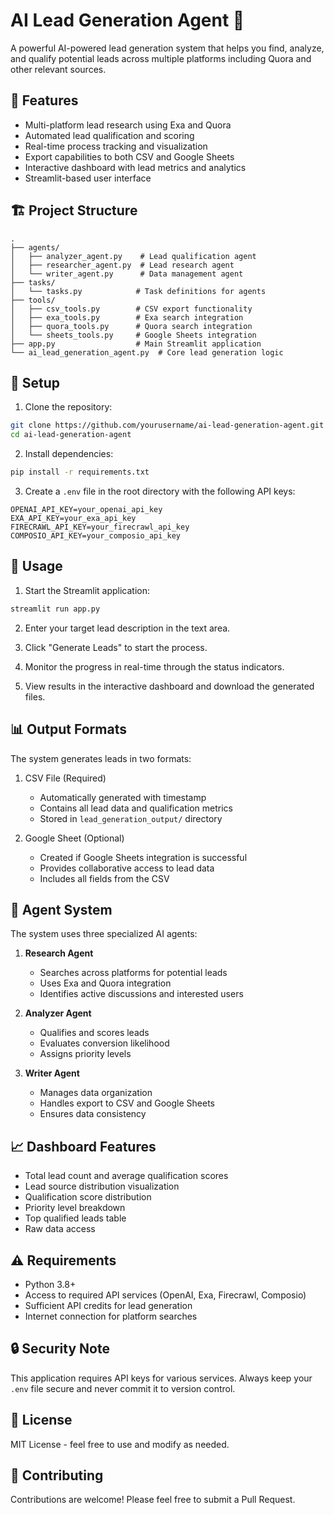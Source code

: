# AI Lead Generation Agent 🎯

A powerful AI-powered lead generation system that helps you find, analyze, and qualify potential leads across multiple platforms including Quora and other relevant sources.

## 🌟 Features

- Multi-platform lead research using Exa and Quora
- Automated lead qualification and scoring
- Real-time process tracking and visualization
- Export capabilities to both CSV and Google Sheets
- Interactive dashboard with lead metrics and analytics
- Streamlit-based user interface

## 🏗️ Project Structure

```
.
├── agents/
│   ├── analyzer_agent.py    # Lead qualification agent
│   ├── researcher_agent.py  # Lead research agent
│   └── writer_agent.py      # Data management agent
├── tasks/
│   └── tasks.py            # Task definitions for agents
├── tools/
│   ├── csv_tools.py        # CSV export functionality
│   ├── exa_tools.py        # Exa search integration
│   ├── quora_tools.py      # Quora search integration
│   └── sheets_tools.py     # Google Sheets integration
├── app.py                  # Main Streamlit application
└── ai_lead_generation_agent.py  # Core lead generation logic
```

## 🚀 Setup

1. Clone the repository:
```bash
git clone https://github.com/yourusername/ai-lead-generation-agent.git
cd ai-lead-generation-agent
```

2. Install dependencies:
```bash
pip install -r requirements.txt
```

3. Create a `.env` file in the root directory with the following API keys:
```
OPENAI_API_KEY=your_openai_api_key
EXA_API_KEY=your_exa_api_key
FIRECRAWL_API_KEY=your_firecrawl_api_key
COMPOSIO_API_KEY=your_composio_api_key
```

## 🔧 Usage

1. Start the Streamlit application:
```bash
streamlit run app.py
```

2. Enter your target lead description in the text area.

3. Click "Generate Leads" to start the process.

4. Monitor the progress in real-time through the status indicators.

5. View results in the interactive dashboard and download the generated files.

## 📊 Output Formats

The system generates leads in two formats:

1. CSV File (Required)
   - Automatically generated with timestamp
   - Contains all lead data and qualification metrics
   - Stored in `lead_generation_output/` directory

2. Google Sheet (Optional)
   - Created if Google Sheets integration is successful
   - Provides collaborative access to lead data
   - Includes all fields from the CSV

## 🤖 Agent System

The system uses three specialized AI agents:

1. **Research Agent**
   - Searches across platforms for potential leads
   - Uses Exa and Quora integration
   - Identifies active discussions and interested users

2. **Analyzer Agent**
   - Qualifies and scores leads
   - Evaluates conversion likelihood
   - Assigns priority levels

3. **Writer Agent**
   - Manages data organization
   - Handles export to CSV and Google Sheets
   - Ensures data consistency

## 📈 Dashboard Features

- Total lead count and average qualification scores
- Lead source distribution visualization
- Qualification score distribution
- Priority level breakdown
- Top qualified leads table
- Raw data access

## ⚠️ Requirements

- Python 3.8+
- Access to required API services (OpenAI, Exa, Firecrawl, Composio)
- Sufficient API credits for lead generation
- Internet connection for platform searches

## 🔒 Security Note

This application requires API keys for various services. Always keep your `.env` file secure and never commit it to version control.

## 📝 License

MIT License - feel free to use and modify as needed.

## 🤝 Contributing

Contributions are welcome! Please feel free to submit a Pull Request.
